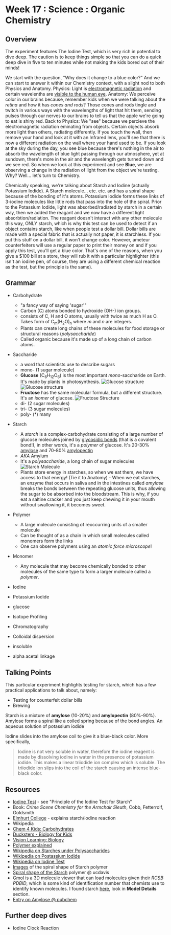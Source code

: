 # Week 17 : Science : Organic Chemistry

## Overview 

The experiment features The Iodine Test, which is very rich in potential to dive deep. The caution is to keep things simple so that you can do a quick deep dive in five to ten minutes while not making the kids bored out of their minds!

We start with the question, "Why does it change to a blue color?" And we can start to answer it within our Chemistry context, with a slight nod to both Physics and Anatomy. Physics: Light is [electromagnetic radiation](http://en.wikipedia.org/wiki/Electromagnetic_radiation) and certain wavelenths are [visible to the human eye](http://en.wikipedia.org/wiki/Visible_spectrum). Anatomy: We perceive color in our brains because, remember kids when we were talking about the _retina_ and how it has _cones and rods_? Those cones and rods tingle and twitch in various ways with the wavelengths of light that hit them, sending pulses through our nerves to our brains to tell us that the apple we're going to eat is shiny red. Back to Physics: We "see" because we percieve the electromagnetic radiation eminating from objects. Certain objects absorb more light than others, radiating differently. If you touch the wall, then remove your hand and look at it with an Infrared lens, you'll see that there is now a different radiation on the wall where your hand used to be. If you look at the sky during the day, you see blue because there's nothing in the air to absorb the wavelength of blue light passing through our atmosphere, yet at sundown, there's more in the air and the wavelength gets turned down and we see red. So when we look at this experiment and see **Blue**, we are observing a change in the radiation of light from the object we're testing. Why? Well... let's turn to Chemistry.

Chemically speaking, we're talking about Starch and Iodine (actually Potassium Iodide). A Starch molecule... etc. etc. and has a spiral shape because of the bonding of it's atoms. Potassium Iodide forms these links of 3-iodine molecules like little rods that pass into the hole of the spiral. Prior to the Potassium Iodide, light was absorbed/radiated by starch in a certain way, then we added the reagant and we now have a different light absorbtion/radiation. The reagant doesn't interact with any other molecule this way, ONLY starch, which is why this test can be used to detect if an object contains starch, like when people test a dollar bill. Dollar bills are made with a special fabric that is actually not paper, it is starchless. If you put this stuff on a dollar bill, it won't change color. However, ameteur counterfeiters will use a regular paper to print their money on and if you apply this test, you'll get a blue color. That's one of the reasons, when you give a $100 bill at a store, they will rub it with a particular highlighter (this isn't an iodine pen, of course, they are using a different chemical reaction as the test, but the principle is the same). 

## Grammar

* Carbohydrate
  * "a fancy way of saying 'sugar'"
  * Carbon (C) atoms bonded to hydroxide (OH-) ion groups.
  * consists of C, H and O atoms, usually with twice as much H as O. Takes form of C<sub>m</sub>(H<sub>2</sub>O)<sub>n</sub> where _m_ and _n_ are integers.
  * Plants can create long chains of these molecules for food storage or structural reasons (_polysaccharide_)
  * Called organic because it's made up of a long chain of carbon atoms.
* Saccharide
  * a word that scientists use to describe sugars
  * mono- (1 sugar molecule)
   * **Glucose** (C<sub>6</sub>H<sub>12</sub>O<sub>6</sub>) is the most important _mono_-saccharide on Earth. It's made by plants in photosynthesis. ![Glucose structure](http://www.chem4kids.com/files/art/bio_glucose.png) ![Glucose structure](http://www.visionlearning.com/img//library/modules/mid61/Image/VLObject-798-021205011212.gif)
    * **Fructose** has the same molecular formula, but a different structure. It's an _isomer_ of glucose. ![Fructose Structure](http://www.visionlearning.com/img//library/modules/mid61/Image/VLObject-799-021205011212.gif)
  * di- (2 sugar molecules)
  * tri- (3 sugar molecules)
  * poly- (*) many
* Starch
  * A _starch_ is a complex-carbohydrate consisting of a large number of glucose molecules joined by [glycosidic bonds](http://en.wikipedia.org/wiki/Glycosidic_bond) (that is a covalent bond!), in other words, it's a _polymer_ of glucose. It's 20-30% [amylose](http://en.wikipedia.org/wiki/Amylose) and 70-80% [amylopectin](http://en.wikipedia.org/wiki/Amylopectin)
  * _AKA_ Amylum
  * It's a _polysaccharide_, a long chain of sugar molecules ![Starch Molecule](http://www.visionlearning.com/img//library/modules/mid61/Image/VLObject-801-021205011213.gif)
  * Plants store energy in starches, so when we eat them, we have access to that energy! (Tie it to Anatomy) - When we eat starches, an enzyme that occurs in saliva and in the intestines called _amylase_ breaks the bonds between the repeating glucose units, thus allowing the sugar to be absorbed into the bloodstream. This is why, if you eat a saltine cracker and you just keep chewing it in your mouth without swallowing it, it becomes sweet.
* Polymer
  * A large molecule consisting of  reoccurring units of a smaller molecule
  * Can be thought of as a chain in which small molecules called monomers form the links
  * One can observe polymers using an _atomic force microscope_!
* Monomer
  * Any molecule that may become chemically bonded to other molecules of the same type to form a larger molecule called a _polymer_.

* Iodine
* Potassium Iodide
* glucose
* Isotope Profiling
* Chromatography
* Colloidal dispersion
* insoluble
* alpha acetal linkage

## Talking Points

This particular experiment highlights testing for starch, which has a few practical applications to talk about, namely:

* Testing for counterfeit dollar bills
* Brewing

Starch is a mixture of **amylose** (10-20%) and **amylopectin** (80%-90%). Amylose forms a spiral like a coiled spring because of the bond angles. An aqueous solution of potassium iodide


Iodine slides into the amylose coil to give it a blue-black color. More specifically,

> Iodine is not very soluble in water, therefore the iodine reagent is made by dissolving iodine in water in the presence of potassium iodide. This makes a linear triiodide ion complex which is soluble. The triiodide ion slips into the coil of the starch causing an intense blue-black color.

## Resources

* [Iodine Test](http://brilliantbiologystudent.weebly.com/iodine-test-for-starch.html) - see "Principle of the Iodine Test for Starch"
* Book: _Crime Scene Chemistry for the Armchair Sleuth_, Cobb, Fetterrolf, Goldsmith
* [Elmhurt College](http://www.elmhurst.edu/~chm/vchembook/548starchiodine.html) - explains starch/iodine reaction
* Wikipedia
* [Chem 4 Kids: Carbohydrates](http://www.chem4kids.com/files/bio_carbos.html)
* [Ducksters - Biology for Kids](http://www.ducksters.com/science/biology/carbohydrates.php)
* [Vision Learning: Biology](http://www.visionlearning.com/en/library/Biology/2/Carbohydrates/61)
* [Polymer explained](http://www.chemistryexplained.com/Pl-Pr/Polymers-Natural.html)
* [Wikipedia on Starches under Polysaccharides](http://en.wikipedia.org/wiki/Polysaccharide#Starches)
* [Wikipedia on Postassium Iodide](http://en.wikipedia.org/wiki/Potassium_iodide)
* [Wikipedia on Iodine Test](http://en.wikipedia.org/wiki/Iodine_test)
* [Images](http://bit.ly/1ALI41i) of the spiral shape of Starch polymer
* [Spiral shape of the Starch](http://chemwiki.ucdavis.edu/Biological_Chemistry/Carbohydrates/Polysaccharides/Starch) polymer @ ucdavis
* [Gmol](http://webglmol.sourceforge.jp/glmol/viewer.html) is a 3D molecule viewer that can load molecules given their _RCSB PDBID_, which is some kind of identification number that chemists use to identify known molecules. I found starch [here](http://cbm.msoe.edu/teachRes/library/ml.html), look in **Model Details** section.
* [Entry on Amylose @ pubchem](https://www.ncbi.nlm.nih.gov/pccompound?term=amylose)

## Further deep dives

* Iodine Clock Reaction
